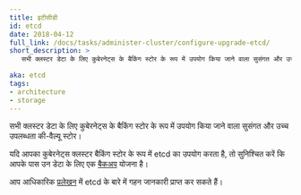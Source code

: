 ```yaml
---
title: इटीसीडी 
id: etcd
date: 2018-04-12
full_link: /docs/tasks/administer-cluster/configure-upgrade-etcd/
short_description: >
   सभी क्लस्टर डेटा के लिए कुबेरनेट्स के बैकिंग स्टोर के रूप में उपयोग किया जाने वाला सुसंगत और उच्च उपलब्धता की-वैल्यू स्टोर।

aka: etcd
tags:
- architecture
- storage
---
```

  सभी क्लस्टर डेटा के लिए कुबेरनेट्स के बैकिंग स्टोर के रूप में उपयोग किया जाने वाला सुसंगत और उच्च उपलब्धता की-वैल्यू स्टोर।

<!--more-->

यदि आपका कुबेरनेट्स क्लस्टर बैकिंग स्टोर के रूप में etcd का उपयोग करता है, तो सुनिश्चित करें कि आपके पास उन डेटा के लिए एक [बैकअप](/docs/tasks/administer-cluster/configure-upgrade-etcd/#backing-up-an-etcd-cluster) योजना है।

आप आधिकारिक [प्रलेखन](https://etcd.io/docs/) में etcd के बारे में गहन जानकारी प्राप्त कर सकते हैं।

